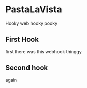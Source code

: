 # PastaLaVista
Hooky web hooky pooky

## First Hook
first there was this webhook thinggy

## Second hook
again
